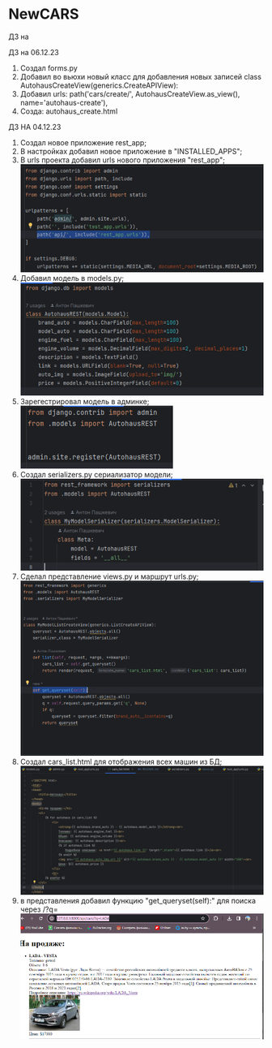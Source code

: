 # NewCARS

ДЗ на 

ДЗ на 06.12.23
1. Создал forms.py
2. Добавил во вьюхи новый класс для добавления новых записей
class AutohausCreateView(generics.CreateAPIView):
3. Добавил urls:
path('cars/create/', AutohausCreateView.as_view(), name='autohaus-create'),
4. Созда: 
autohaus_create.html

ДЗ НА 04.12.23
1. Создал новое приложение rest_app;
2. В настройках добавил новое приложение в "INSTALLED_APPS";
3. В urls проекта добавил urls нового приложения "rest_app";
![img_6.png](img_6.png)
4. Добавил модель в models.py;
![img_4.png](img_4.png)
5. Зарегестрировал модель в админке;
![img_5.png](img_5.png)
6. Создал serializers.py сериализатор модели;
![img_1.png](img_1.png)
7. Сделал представление views.py и маршрут urls.py;
![img_3.png](img_3.png)
8. Создал cars_list.html для отображения всех машин из БД;
![img_2.png](img_2.png)
9. в представления добавил функцию "get_queryset(self):" для поиска через /?q=
![img.png](img.png)